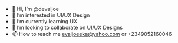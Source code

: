 - 👋 Hi, I’m @devaljoe
- 👀 I’m interested in UI/UX Design
- 🌱 I’m currently learning UX
- 💞️ I’m looking to collaborate on UI/UX Designs
- 📫 How to reach me evaljoeeka@yahoo.com or +2349052160046

<!---
devaljoe/devaljoe is a ✨ special ✨ repository because its `README.md` (this file) appears on your GitHub profile.
You can click the Preview link to take a look at your changes.
--->
